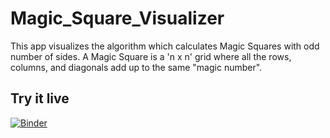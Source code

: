 # Magic_Square_Visualizer
This app visualizes the algorithm which calculates Magic Squares with odd number of sides. A Magic Square is a 'n x n' grid where all the rows, columns, and diagonals add up to the same "magic number". 

## Try it live

[![Binder](https://mybinder.org/badge.svg)](https://mybinder.org/v2/gh/fahimnis/Magic_Square_Visualizer.git/masterurlpath=%2Fapps%2FFracFlowApp.ipynb)


